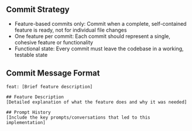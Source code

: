 ## Commit Strategy

- Feature-based commits only: Commit when a complete, self-contained feature is ready, not for individual file changes
- One feature per commit: Each commit should represent a single, cohesive feature or functionality
- Functional state: Every commit must leave the codebase in a working, testable state

## Commit Message Format

```
feat: [Brief feature description]

## Feature Description
[Detailed explanation of what the feature does and why it was needed]

## Prompt History
[Include the key prompts/conversations that led to this implementation]
```